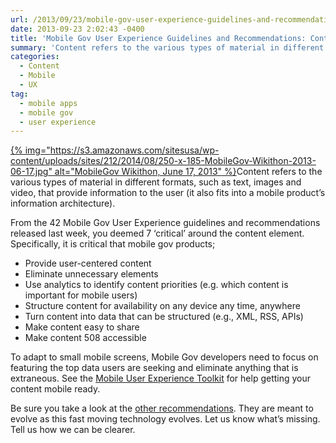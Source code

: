 ```yaml
---
url: /2013/09/23/mobile-gov-user-experience-guidelines-and-recommendations-content/
date: 2013-09-23 2:02:43 -0400
title: 'Mobile Gov User Experience Guidelines and Recommendations: Content'
summary: 'Content refers to the various types of material in different formats, such as text, images and video, that provide information to the user (it also fits into a mobile product&amp;#8217;s information architecture). From the 42 Mobile Gov User Experience guidelines and recommendations released last week, you deemed 7&nbsp;'
categories:
  - Content
  - Mobile
  - UX
tag:
  - mobile apps
  - mobile gov
  - user experience
---
```


[{% img="https://s3.amazonaws.com/sitesusa/wp-content/uploads/sites/212/2014/08/250-x-185-MobileGov-Wikithon-2013-06-17.jpg" alt="MobileGov Wikithon, June 17, 2013" %}](https://s3.amazonaws.com/sitesusa/wp-content/uploads/sites/212/2013/09/MobileGovWikithon2013-06-17.png)Content refers to the various types of material in different formats, such as text, images and video, that provide information to the user (it also fits into a mobile product&#8217;s information architecture).

From the 42 Mobile Gov User Experience guidelines and recommendations released last week, you deemed 7 &#8216;critical’ around the content element. Specifically, it is critical that mobile gov products;

  * Provide user-centered content
  * Eliminate unnecessary elements
  * Use analytics to identify content priorities (e.g. which content is important for mobile users)
  * Structure content for availability on any device any time, anywhere
  * Turn content into data that can be structured (e.g., XML, RSS, APIs)
  * Make content easy to share
  * Make content 508 accessible

To adapt to small mobile screens, Mobile Gov developers need to focus on featuring the top data users are seeking and eliminate anything that is extraneous. See the [Mobile User Experience Toolkit](https://www.WHATEVER/2014/01/20/mobile-gov-user-experience-resources-and-design-tools/ "Mobile Gov User Experience Resources and Design Tools") for help getting your content mobile ready.

Be sure you take a look at the [other recommendations](https://www.WHATEVER/resources/mobile-user-experience-guidelines-and-recommendations/ "Mobile User Experience Guidelines and Recommendations"). They are meant to evolve as this fast moving technology evolves. Let us know what’s missing. Tell us how we can be clearer.